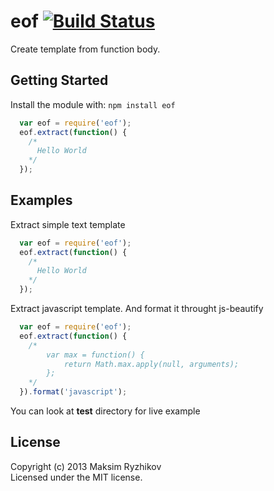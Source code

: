 # eof [![Build Status](https://secure.travis-ci.org/maksimrv/eof.png?branch=master)](http://travis-ci.org/maksimrv/eof)

Create template from function body.

## Getting Started

Install the module with: `npm install eof`

```javascript
  var eof = require('eof');
  eof.extract(function() {
    /*
      Hello World
    */
  });
```

## Examples

Extract simple text template

```javascript
  var eof = require('eof');
  eof.extract(function() {
    /*
      Hello World
    */
  });
```
Extract javascript template. And format it throught js-beautify

```javascript
  var eof = require('eof');
  eof.extract(function() {
    /*
        var max = function() {
            return Math.max.apply(null, arguments);
        };
    */
  }).format('javascript');
```

You can look at **test** directory for live example

## License
Copyright (c) 2013 Maksim Ryzhikov  
Licensed under the MIT license.
